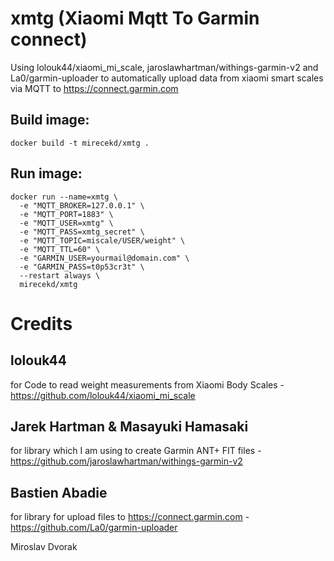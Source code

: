 # xmtg (Xiaomi Mqtt To Garmin connect)

Using lolouk44/xiaomi_mi_scale, jaroslawhartman/withings-garmin-v2 and La0/garmin-uploader to automatically upload data from xiaomi smart scales via MQTT to https://connect.garmin.com

## Build image:

```
docker build -t mirecekd/xmtg .
```

## Run image:
```
docker run --name=xmtg \
  -e "MQTT_BROKER=127.0.0.1" \
  -e "MQTT_PORT=1883" \
  -e "MQTT_USER=xmtg" \
  -e "MQTT_PASS=xmtg_secret" \
  -e "MQTT_TOPIC=miscale/USER/weight" \
  -e "MQTT_TTL=60" \
  -e "GARMIN_USER=yourmail@domain.com" \
  -e "GARMIN_PASS=t0p53cr3t" \
  --restart always \
  mirecekd/xmtg
```

# Credits

## lolouk44 
for Code to read weight measurements from Xiaomi Body Scales - https://github.com/lolouk44/xiaomi_mi_scale

## Jarek Hartman & Masayuki Hamasaki
for library which I am using to create Garmin ANT+ FIT files - https://github.com/jaroslawhartman/withings-garmin-v2

## Bastien Abadie
for library for upload files to https://connect.garmin.com - https://github.com/La0/garmin-uploader

Miroslav Dvorak
